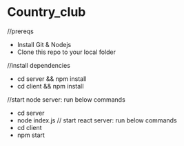 # Country_club

//prereqs
- Install Git & Nodejs
- Clone this repo to your local folder

//install dependencies
- cd server && npm install
- cd client && npm install

//start node server: run below commands
- cd server
- node index.js
// start react server: run below commands
- cd client
- npm start

